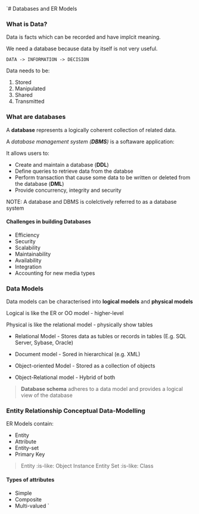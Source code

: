 `# Databases and ER Models


### What is Data? 
Data is facts which can be recorded and have implcit meaning. 

We need a database because data by itself is not very useful. 

`DATA -> INFORMATION -> DECISION`

Data needs to be: 
1. Stored
2. Manipulated
3. Shared 
4. Transmitted 

### What are databases 

A **database** represents a logically coherent collection of related data.

A *database management system (**DBMS**)* is a softaware application: 

It allows users to: 
* Create and maintain a database (**DDL**) 
* Define queries to retrieve data from the databse 
* Perform transaction that cause some data to be written or deleted from the database (**DML**) 
* Provide concurrency, integrity and security 

NOTE: A database and DBMS is colelctively referred to as a database system 



#### Challenges in building Databases 

* Efficiency 
* Security 
* Scalability 
* Maintainability 
* Availability
* Integration
* Accounting for new media types 

### Data Models 

Data models can be characterised into **logical models** and **physical models** 

Logical is like the ER or OO model - higher-level 

Physical is like the relational model - physically show tables 

* Relational Model - Stores data as tubles or records in tables (E.g. SQL Server, Sybase, Oracle) 

* Document model - Sored in hierarchical (e.g. XML) 

* Object-oriented Model - Stored as a collection of objects 
* Object-Relational model - Hybrid of both 

> **Database schema** adheres to a data model and provides a logical view of the database


### Entity Relationship Conceptual Data-Modelling 

ER Models contain: 

* Entity 
* Attribute 
* Entity-set
* Primary Key 

> Entity :is-like: Object Instance 
> Entity Set :is-like: Class 


#### Types of attributes 
* Simple 
* Composite 
* Multi-valued 
`